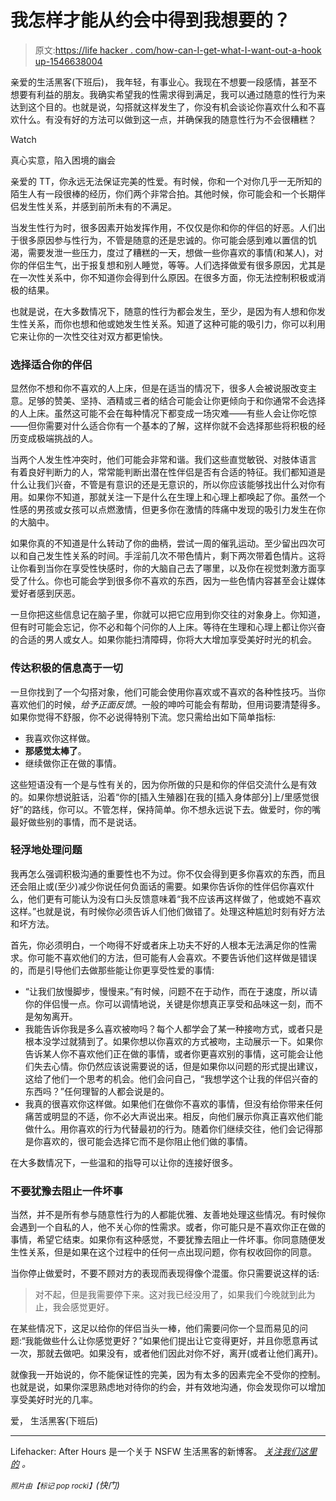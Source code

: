 # 我怎样才能从约会中得到我想要的？

> 原文:[https://life hacker . com/how-can-I-get-what-I-want-out-a-hook up-1546638004](https://lifehacker.com/how-can-i-get-what-i-want-out-of-a-hookup-1546638004)

亲爱的生活黑客(下班后)，
我年轻，有事业心。我现在不想要一段感情，甚至不想要有利益的朋友。我确实希望我的性需求得到满足，我可以通过随意的性行为来达到这个目的。也就是说，勾搭就这样发生了，你没有机会谈论你喜欢什么和不喜欢什么。有没有好的方法可以做到这一点，并确保我的随意性行为不会很糟糕？

Watch

真心实意，陷入困境的幽会

亲爱的 TT，你永远无法保证完美的性爱。有时候，你和一个对你几乎一无所知的陌生人有一段很棒的经历，你们两个非常合拍。其他时候，你可能会和一个长期伴侣发生性关系，并感到前所未有的不满足。

当发生性行为时，很多因素开始发挥作用，不仅仅是你和你的伴侣的好恶。人们出于很多原因参与性行为，不管是随意的还是忠诚的。你可能会感到难以置信的饥渴，需要发泄一些压力，度过了糟糕的一天，想做一些你喜欢的事情(和某人)，对你的伴侣生气，出于报复想和别人睡觉，等等。人们选择做爱有很多原因，尤其是在一次性关系中，你不知道你会得到什么原因。在很多方面，你无法控制积极或消极的结果。

也就是说，在大多数情况下，随意的性行为都会发生，至少，是因为有人想和你发生性关系，而你也想和他或她发生性关系。知道了这种可能的吸引力，你可以利用它来让你的一次性交往对双方都更愉快。

### 选择适合你的伴侣

显然你不想和你不喜欢的人上床，但是在适当的情况下，很多人会被说服改变主意。足够的赞美、坚持、酒精或三者的结合可能会让你更倾向于和你通常不会选择的人上床。虽然这可能不会在每种情况下都变成一场灾难——有些人会让你吃惊——但你需要对什么适合你有一个基本的了解，这样你就不会选择那些将积极的经历变成极端挑战的人。

当两个人发生性冲突时，他们可能会非常和谐。我们这些直觉敏锐、对肢体语言 有着良好判断力的人，常常能判断出潜在性伴侣是否有合适的特征。我们都知道是什么让我们兴奋，不管是有意识的还是无意识的，所以你应该能够找出什么对你有用。如果你不知道，那就关注一下是什么在生理上和心理上都唤起了你。虽然一个性感的男孩或女孩可以点燃激情，但更多你在激情的阵痛中发现的吸引力发生在你的大脑中。

如果你真的不知道是什么转动了你的曲柄，尝试一周的催乳运动。至少留出四次可以和自己发生性关系的时间。手淫前几次不带色情片，剩下两次带着色情片。这将让你看到当你在享受性快感时，你的大脑自己去了哪里，以及你在视觉刺激方面享受了什么。你也可能会学到很多你不喜欢的东西，因为一些色情内容甚至会让媒体爱好者感到厌恶。

一旦你把这些信息记在脑子里，你就可以把它应用到你交往的对象身上。你知道，但有时可能会忘记，你不必和每个问你的人上床。等待在生理和心理上都让你兴奋的合适的男人或女人。如果你能扫清障碍，你将大大增加享受美好时光的机会。

### 传达积极的信息高于一切

一旦你找到了一个勾搭对象，他们可能会使用你喜欢或不喜欢的各种性技巧。当你喜欢他们的时候，*给予正面反馈*。一般的呻吟可能会有帮助，但用词要清楚得多。如果你觉得不舒服，你不必说得特别下流。您只需给出如下简单指标:

*   我喜欢你这样做。
*   **那感觉太棒了**。
*   继续做你正在做的事情。

这些短语没有一个是与性有关的，因为你所做的只是和你的伴侣交流什么是有效的。如果你想说脏话，沿着“你的[插入生殖器]在我的[插入身体部分]上/里感觉很好”的路线，你可以。不管怎样，保持简单。你不想永远说下去。做爱时，你的嘴最好做些别的事情，而不是说话。

### 轻浮地处理问题

我再怎么强调积极沟通的重要性也不为过。你不仅会得到更多你喜欢的东西，而且还会阻止或(至少)减少你说任何负面话的需要。如果你告诉你的性伴侣你喜欢什么，他们更有可能认为没有口头反馈意味着“我不应该再这样做了，他或她不喜欢这样。”也就是说，有时候你必须告诉人们他们做错了。处理这种尴尬时刻有好方法和坏方法。

首先，你必须明白，一个吻得不好或者床上功夫不好的人根本无法满足你的性需求。你可能不喜欢他们的方法，但可能有人会喜欢。不要告诉他们这样做是错误的，而是引导他们去做那些能让你更享受性爱的事情:

*   “让我们放慢脚步，慢慢来。”有时候，问题不在于动作，而在于速度，所以请你的伴侣慢一点。你可以调情地说，关键是你想真正享受和品味这一刻，而不是匆匆离开。
*   我能告诉你我是多么喜欢被吻吗？每个人都学会了某一种接吻方式，或者只是根本没学过就猜到了。如果你想以你喜欢的方式被吻，主动展示一下。如果你告诉某人你不喜欢他们正在做的事情，或者你更喜欢别的事情，这可能会让他们失去心情。你仍然应该说需要说的话，但是如果你以问题的形式提出建议，这给了他们一个思考的机会。他们会问自己，“我想学这个让我的伴侣兴奋的东西吗？”任何理智的人都会说是的。
*   我真的很喜欢你这样做。如果他们在做你不喜欢的事情，但没有给你带来任何痛苦或明显的不适，你不必大声说出来。相反，向他们展示你真正喜欢他们能做什么。用你喜欢的行为代替最初的行为。随着你们继续交往，他们会记得那是你喜欢的，很可能会选择它而不是你阻止他们做的事情。

在大多数情况下，一些温和的指导可以让你的连接好很多。

### 不要犹豫去阻止一件坏事

当然，并不是所有参与随意性行为的人都能优雅、友善地处理这些情况。有时候你会遇到一个自私的人，他不关心你的性需求。或者，你可能只是不喜欢你正在做的事情，希望它结束。如果你有这种感觉，不要犹豫去阻止一件坏事。你同意随便发生性关系，但是如果在这个过程中的任何一点出现问题，你有权收回你的同意。

当你停止做爱时，不要不顾对方的表现而表现得像个混蛋。你只需要说这样的话:

> 对不起，但是我需要停下来。这对我已经没用了，如果我们今晚就到此为止，我会感觉更好。

在某些情况下，这足以给你的伴侣当头一棒，他们需要问你一个显而易见的问题:“我能做些什么让你感觉更好？”如果他们提出让它变得更好，并且你愿意再试一次，那就去做吧。如果没有，或者他们因此对你不好，离开(或者让他们离开)。

就像我一开始说的，你不能保证性的完美，因为有太多的因素完全不受你的控制。也就是说，如果你深思熟虑地对待你的约会，并有效地沟通，你会发现你可以增加享受美好时光的几率。

爱，
生活黑客(下班后)

* * *

Lifehacker: After Hours 是一个关于 NSFW 生活黑客的新博客。 [*关注我们这里的*](https://twitter.com/LHAfterHours) *。*

<small>*照片由*</small><small>*【标记 pop rocki】*</small>*(快门)*